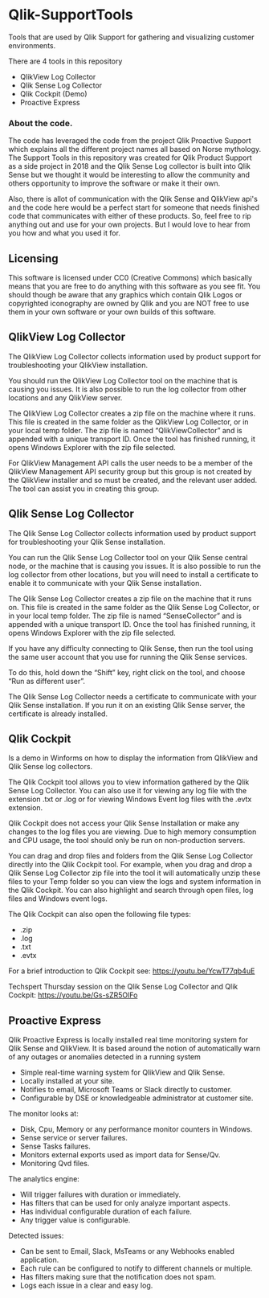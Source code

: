 # Qlik-SupportTools
Tools that are used by Qlik Support for gathering and visualizing customer environments.

There are 4 tools in this repository 

* QlikView Log Collector 
* Qlik Sense Log Collector
* Qlik Cockpit (Demo)
* Proactive Express

### About the code.
The code has leveraged the code from the project Qlik Proactive Support which explains all the different project names all based on Norse mythology.  
The Support Tools in this repository was created for Qlik Product Support as a side project in 2018 and the Qlik Sense Log collector is built into Qlik Sense but we thought it would be interesting to allow the community and others opportunity to improve the software or make it their own.

Also, there is allot of communication with the Qlik Sense and QlikView api's and the code here would be a perfect start for someone that needs finished code that communicates with either of these products. So, feel free to rip anything out and use for your own projects. But I would love to hear from you how and what you used it for. 

## Licensing
This software is licensed under CC0 (Creative Commons) which basically means that you are free to do anything with this software as you see fit. You should though be aware that any graphics which contain Qlik Logos or copyrighted iconography are owned by Qlik and you are NOT free to use them in your own software or your own builds of this software.


## QlikView Log Collector
The QlikView Log Collector collects information used by product support for troubleshooting your QlikView installation.

You should run the QlikView Log Collector tool on the machine that is causing you issues. It is also possible to run the log collector from other locations and any QlikView server. 

The QlikView Log Collector creates a zip file on the machine where it runs. This file is created in the same folder as the QlikView Log Collector, or in your local temp folder. The zip file is named “QlikViewCollector” and is appended with a unique transport ID. Once the tool has finished running, it opens Windows Explorer with the zip file selected.

For QlikView Management API calls the user needs to be a member of the QlikView Management API security group but this group is not created by the QlikView installer and so must be created, and the relevant user added. The tool can assist you in creating this group.

## Qlik Sense Log Collector
The Qlik Sense Log Collector collects information used by product support for troubleshooting your Qlik Sense installation.

You can run the Qlik Sense Log Collector tool on your Qlik Sense central node, or the machine that is causing you issues. It is also possible to run the log collector from other locations, but you will need to install a certificate to enable it to communicate with your Qlik Sense installation. 

The Qlik Sense Log Collector creates a zip file on the machine that it runs on. This file is created in the same folder as the Qlik Sense Log Collector, or in your local temp folder. The zip file is named “SenseCollector” and is appended with a unique transport ID. Once the tool has finished running, it opens Windows Explorer with the zip file selected.

If you have any difficulty connecting to Qlik Sense, then run the tool using the same user account that you use for running the Qlik Sense services.

To do this, hold down the “Shift” key, right click on the tool, and choose “Run as different user”.

The Qlik Sense Log Collector needs a certificate to communicate with your Qlik Sense installation. If you run it on an existing Qlik Sense server, the certificate is already installed.


## Qlik Cockpit
Is a demo in Winforms on how to display the information from QlikView and Qlik Sense log collectors.

The Qlik Cockpit tool allows you to view information gathered by the Qlik Sense Log Collector. You can also use it for viewing any log file with the extension .txt or .log or for viewing Windows Event log files with the .evtx extension. 

Qlik Cockpit does not access your Qlik Sense Installation or make any changes to the log files you are viewing. Due to high memory consumption and CPU usage, the tool should only be run on non-production servers.

You can drag and drop files and folders from the Qlik Sense Log Collector directly into the Qlik Cockpit tool. For example, when you drag and drop a Qlik Sense Log Collector zip file into the tool it will automatically unzip these files to your Temp folder so you can view the logs and system information in the Qlik Cockpit. You can also highlight and search through open files, log files and Windows event logs.

The Qlik Cockpit can also open the following file types:

*	.zip
*	.log
*	.txt 
*	.evtx

For a brief introduction to Qlik Cockpit see:
 https://youtu.be/YcwT77qb4uE

Techspert Thursday session on the Qlik Sense Log Collector and Qlik Cockpit:
https://youtu.be/Gs-sZR5OlFo



## Proactive Express
Qlik Proactive Express is locally installed real time monitoring system for Qlik Sense and QlikView. It is based around the notion of automatically warn of any outages or anomalies detected in a running system

* Simple real-time warning system for QlikView and Qlik Sense. 
* Locally installed at your site.
* Notifies to email, Microsoft Teams or Slack directly to customer.
* Configurable by DSE or knowledgeable administrator at customer site.

The monitor looks at:
* Disk, Cpu, Memory or any performance monitor counters in Windows.
* Sense service or server failures.
* Sense Tasks failures. 
* Monitors external exports used as import data for Sense/Qv.
* Monitoring Qvd files.

The analytics engine:
* Will trigger failures with duration or immediately.
* Has filters that can be used for only analyze important aspects.
* Has individual configurable duration of each failure.
* Any trigger value is configurable.

Detected issues:
* Can be sent to Email, Slack, MsTeams or any Webhooks enabled application.
* Each rule can be configured to notify to different channels or multiple.
* Has filters making sure that the notification does not spam.
* Logs each issue in a clear and easy log.











